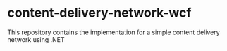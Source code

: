 # content-delivery-network-wcf
This repository contains the implementation for a simple content delivery network using .NET
